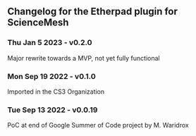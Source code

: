 ## Changelog for the Etherpad plugin for ScienceMesh

### Thu Jan  5 2023 - v0.2.0
Major rewrite towards a MVP, not yet fully functional

### Mon Sep 19 2022 - v0.1.0
Imported in the CS3 Organization

### Tue Sep 13 2022 - v0.0.19
PoC at end of Google Summer of Code project by M. Waridrox

